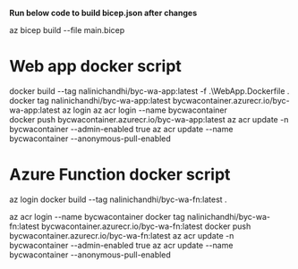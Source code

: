 **Run below code to build bicep.json after changes**

az bicep build --file main.bicep


# Web app docker script
docker build --tag nalinichandhi/byc-wa-app:latest -f .\WebApp.Dockerfile .     
docker tag nalinichandhi/byc-wa-app:latest bycwacontainer.azurecr.io/byc-wa-app:latest 
az login
az acr login --name bycwacontainer     
docker push bycwacontainer.azurecr.io/byc-wa-app:latest
az acr update -n bycwacontainer --admin-enabled true
az acr update --name bycwacontainer --anonymous-pull-enabled


# Azure Function docker script
az login
docker build --tag nalinichandhi/byc-wa-fn:latest .
<!-- docker run -p 8080:80 -it nalinichandhi/wafunctionimage:latest -->
az acr login --name bycwacontainer
docker tag nalinichandhi/byc-wa-fn:latest bycwacontainer.azurecr.io/byc-wa-fn:latest
docker push bycwacontainer.azurecr.io/byc-wa-fn:latest
az acr update -n bycwacontainer --admin-enabled true
az acr update --name bycwacontainer --anonymous-pull-enabled